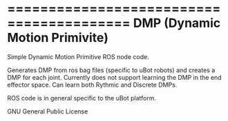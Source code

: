 =========================================
DMP (Dynamic Motion Primivite)
==========================================

Simple Dynamic Motion Primitive ROS node code.

Generates DMP from ros bag files (specific to uBot robots) and creates a DMP for each joint. Currently does not support learning the DMP in the end effector space. Can learn both Rythmic and Discrete DMPs. 

ROS code is in general specific to the uBot platform.

GNU General Public License
